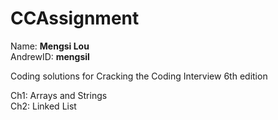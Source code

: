 # CCAssignment

Name: **Mengsi Lou**<br>
AndrewID: **mengsil**

Coding solutions for Cracking the Coding Interview 6th edition

Ch1: Arrays and Strings<br>
Ch2: Linked List

